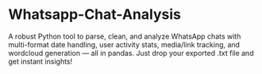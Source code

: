 # Whatsapp-Chat-Analysis
A robust Python tool to parse, clean, and analyze WhatsApp chats with multi-format date handling, user activity stats, media/link tracking, and wordcloud generation — all in pandas. Just drop your exported .txt file and get instant insights!
